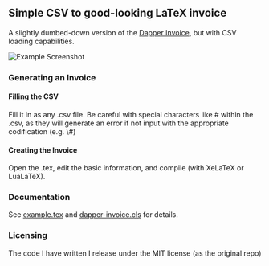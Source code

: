## Simple CSV to good-looking LaTeX invoice

A slightly dumbed-down version of the [Dapper Invoice](https://github.com/mkropat/dapper-invoice ),
but with CSV loading capabilities.

![Example Screenshot](http://i.imgur.com/q78jtGu.png)

### Generating an Invoice

#### Filling the CSV

Fill it in as any .csv file. Be careful with special characters like \# within
the .csv, as they will generate an error if not input with the appropriate codification (e.g. \\\#)

#### Creating the Invoice

Open the .tex, edit the basic information, and compile (with XeLaTeX or LuaLaTeX).

### Documentation

See [example.tex](example.tex) and [dapper-invoice.cls](dapper-invoice.cls) for details.


### Licensing

The code I have written I release under the MIT license (as the original repo)

